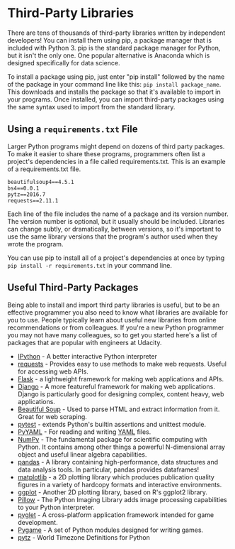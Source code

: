 # Third-Party Libraries

There are tens of thousands of third-party libraries written by independent developers! You can install them using pip, a package manager that is included with Python 3. pip is the standard package manager for Python, but it isn't the only one. One popular alternative is Anaconda which is designed specifically for data science.

To install a package using pip, just enter "pip install" followed by the name of the package in your command line like this: `pip install package_name`. This downloads and installs the package so that it's available to import in your programs. Once installed, you can import third-party packages using the same syntax used to import from the standard library.

## Using a `requirements.txt` File

Larger Python programs might depend on dozens of third party packages. To make it easier to share these programs, programmers often list a project's dependencies in a file called requirements.txt. This is an example of a requirements.txt file.

```
beautifulsoup4==4.5.1
bs4==0.0.1
pytz==2016.7
requests==2.11.1
```

Each line of the file includes the name of a package and its version number. The version number is optional, but it usually should be included. Libraries can change subtly, or dramatically, between versions, so it's important to use the same library versions that the program's author used when they wrote the program.

You can use pip to install all of a project's dependencies at once by typing `pip install -r requirements.txt` in your command line.

## Useful Third-Party Packages

Being able to install and import third party libraries is useful, but to be an effective programmer you also need to know what libraries are available for you to use. People typically learn about useful new libraries from online recommendations or from colleagues. If you're a new Python programmer you may not have many colleagues, so to get you started here's a list of packages that are popular with engineers at Udacity.

- [IPython](https://ipython.org/) - A better interactive Python interpreter
- [requests](http://docs.python-requests.org/) - Provides easy to use methods to make web requests. Useful for accessing web APIs.
- [Flask](https://flask.palletsprojects.com/en/2.1.x/) - a lightweight framework for making web applications and APIs.
- [Django](https://www.djangoproject.com/) - A more featureful framework for making web applications. Django is particularly good for designing complex, content heavy, web applications.
- [Beautiful Soup](https://www.crummy.com/software/BeautifulSoup/) - Used to parse HTML and extract information from it. Great for web scraping.
- [pytest](https://docs.pytest.org/en/7.1.x/) - extends Python's builtin assertions and unittest module.
- [PyYAML](https://pyyaml.org/wiki/PyYAML) - For reading and writing [YAML](https://en.wikipedia.org/wiki/YAML) files.
- [NumPy](https://numpy.org/) - The fundamental package for scientific computing with Python. It contains among other things a powerful N-dimensional array object and useful linear algebra capabilities.
- [pandas](https://pandas.pydata.org/) - A library containing high-performance, data structures and data analysis tools. In particular, pandas provides dataframes!
- [matplotlib](https://matplotlib.org/) - a 2D plotting library which produces publication quality figures in a variety of hardcopy formats and interactive environments.
- [ggplot](https://ggplot2.tidyverse.org/reference/ggplot.html) - Another 2D plotting library, based on R's ggplot2 library.
- [Pillow](https://python-pillow.org/) - The Python Imaging Library adds image processing capabilities to your Python interpreter.
- [pyglet](https://pyglet.org/) - A cross-platform application framework intended for game development.
- [Pygame](https://www.pygame.org/news) - A set of Python modules designed for writing games.
- [pytz](http://pytz.sourceforge.net/) - World Timezone Definitions for Python

